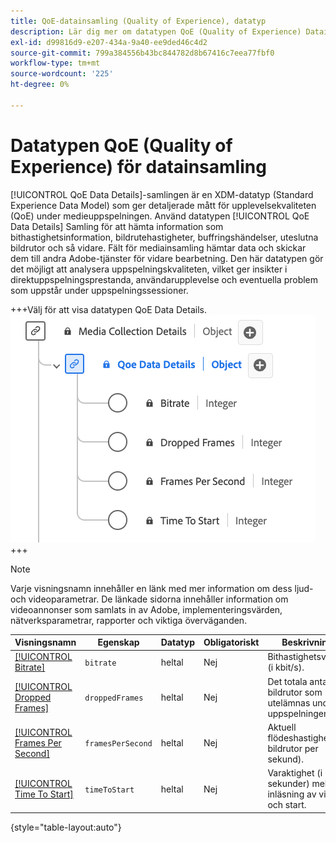 ```yaml
---
title: QoE-datainsamling (Quality of Experience), datatyp
description: Lär dig mer om datatypen QoE (Quality of Experience) Datainsamling av typen XDM (Experience Data Model).
exl-id: d99816d9-e207-434a-9a40-ee9ded46c4d2
source-git-commit: 799a384556b43bc844782d8b67416c7eea77fbf0
workflow-type: tm+mt
source-wordcount: '225'
ht-degree: 0%

---
```


# Datatypen QoE (Quality of Experience) för datainsamling

[!UICONTROL QoE Data Details]-samlingen är en XDM-datatyp (Standard Experience Data Model) som ger detaljerade mått för upplevelsekvaliteten (QoE) under medieuppspelningen. Använd datatypen [!UICONTROL QoE Data Details] Samling för att hämta information som bithastighetsinformation, bildrutehastigheter, buffringshändelser, uteslutna bildrutor och så vidare. Fält för mediainsamling hämtar data och skickar dem till andra Adobe-tjänster för vidare bearbetning. Den här datatypen gör det möjligt att analysera uppspelningskvaliteten, vilket ger insikter i direktuppspelningsprestanda, användarupplevelse och eventuella problem som uppstår under uppspelningssessioner.

+++Välj för att visa datatypen QoE Data Details.
![Ett diagram över datatypen QoE-datainsamling (Quality of Experience).](../images/data-types/qoe-data-details-collection.png)
+++

>[!NOTE]
>
>Varje visningsnamn innehåller en länk med mer information om dess ljud- och videoparametrar. De länkade sidorna innehåller information om videoannonser som samlats in av Adobe, implementeringsvärden, nätverksparametrar, rapporter och viktiga överväganden.

| Visningsnamn | Egenskap | Datatyp | Obligatoriskt | Beskrivning |
|-------------------------------------------------------------------------------------------------------------------------------------------------------------------|--------------------------|-----------|-----------|---------------------------------------------------------------------------------------|
| [[!UICONTROL Bitrate]](https://experienceleague.adobe.com/docs/media-analytics/using/implementation/variables/quality-parameters.html?lang=sv-SE#average-bitrate) | `bitrate` | heltal | Nej | Bithastighetsvärdet (i kbit/s). |
| [[!UICONTROL Dropped Frames]](https://experienceleague.adobe.com/docs/media-analytics/using/implementation/variables/quality-parameters.html?lang=sv-SE#dropped-frames) | `droppedFrames` | heltal | Nej | Det totala antalet bildrutor som utelämnas under uppspelningen. |
| [[!UICONTROL Frames Per Second]](https://experienceleague.adobe.com/docs/media-analytics/using/implementation/variables/quality-parameters.html?lang=sv-SE#frames-per-second) | `framesPerSecond` | heltal | Nej | Aktuell flödeshastighet (i bildrutor per sekund). |
| [[!UICONTROL Time To Start]](https://experienceleague.adobe.com/docs/media-analytics/using/implementation/variables/quality-parameters.html?lang=sv-SE#time-to-start-1) | `timeToStart` | heltal | Nej | Varaktighet (i sekunder) mellan inläsning av video och start. |

{style="table-layout:auto"}
